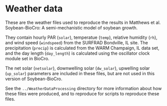 # Weather data

These are the weather files used to reproduce the results in Matthews et al. Soybean-BioCro: A semi-mechanistic model of soybean growth.

They contain hourly PAR (`solar`), temperatue (`temp`), relative humidity (`rh`), and wind speed (`windspeed`) from the SURFRAD Bondville, IL site. The precipitation (`precip`) is calculated from the WARM Champaign, IL data set, and the day length (`day_length`) is calculated using the oscillator clock module set in BioCro.

The net solar (`netsolar`), downwelling solar (`dw_solar`), upwelling solar (`up_solar`) parameters are included in these files, but are not used in this version of Soybean-BioCro.

See the `../WeatherDataProcessing` directory for more information about how these files were produced, and to reproduce for scripts to reproduce these files.
